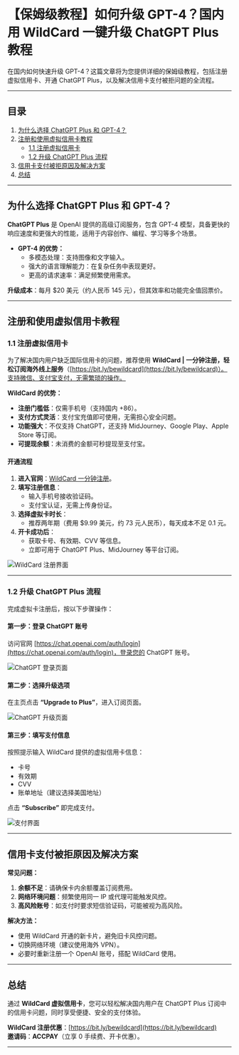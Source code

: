 # 【保姆级教程】如何升级 GPT-4？国内用 WildCard 一键升级 ChatGPT Plus 教程

在国内如何快速升级 GPT-4？这篇文章将为您提供详细的保姆级教程，包括注册虚拟信用卡、开通 ChatGPT Plus，以及解决信用卡支付被拒问题的全流程。

---

## 目录

1. [为什么选择 ChatGPT Plus 和 GPT-4？](#为什么选择-chatgpt-plus-和-gpt-4)
2. [注册和使用虚拟信用卡教程](#注册和使用虚拟信用卡教程)
    - [1.1 注册虚拟信用卡](#11-注册虚拟信用卡)
    - [1.2 升级 ChatGPT Plus 流程](#12-升级-chatgpt-plus-流程)
3. [信用卡支付被拒原因及解决方案](#信用卡支付被拒原因及解决方案)
4. [总结](#总结)

---

## 为什么选择 ChatGPT Plus 和 GPT-4？

**ChatGPT Plus** 是 OpenAI 提供的高级订阅服务，包含 GPT-4 模型，具备更快的响应速度和更强大的性能，适用于内容创作、编程、学习等多个场景。

- **GPT-4 的优势：**
  - 多模态处理：支持图像和文字输入。
  - 强大的语言理解能力：在复杂任务中表现更好。
  - 更高的请求速率：满足频繁使用需求。

**升级成本**：每月 $20 美元（约人民币 145 元），但其效率和功能完全值回票价。

---

## 注册和使用虚拟信用卡教程

### 1.1 注册虚拟信用卡

为了解决国内用户缺乏国际信用卡的问题，推荐使用 **WildCard | 一分钟注册，轻松订阅海外线上服务**（[https://bit.ly/bewildcard](https://bit.ly/bewildcard)）。支持微信、支付宝支付，无需繁琐的操作。

**WildCard 的优势：**
- **注册门槛低**：仅需手机号（支持国内 +86）。
- **支付方式灵活**：支付宝充值即可使用，无需担心安全问题。
- **功能强大**：不仅支持 ChatGPT，还支持 MidJourney、Google Play、Apple Store 等订阅。
- **可提现余额**：未消费的金额可秒提现至支付宝。

#### 开通流程

1. **进入官网**：[WildCard 一分钟注册](https://bit.ly/bewildcard)。
2. **填写注册信息**：
   - 输入手机号接收验证码。
   - 支付宝认证，无需上传身份证。
3. **选择虚拟卡时长**：
   - 推荐两年期（费用 $9.99 美元，约 73 元人民币），每天成本不足 0.1 元。
4. **开卡成功后**：
   - 获取卡号、有效期、CVV 等信息。
   - 立即可用于 ChatGPT Plus、MidJourney 等平台订阅。

![WildCard 注册界面](https://gpt4-1317472746.cos.ap-shanghai.myqcloud.com/OpenAI%2Fgpt%2F202402212241212.png)

---

### 1.2 升级 ChatGPT Plus 流程

完成虚拟卡注册后，按以下步骤操作：

#### 第一步：登录 ChatGPT 账号

访问官网 [https://chat.openai.com/auth/login](https://chat.openai.com/auth/login)，登录您的 ChatGPT 账号。

![ChatGPT 登录页面](https://gpt4-1317472746.cos.ap-shanghai.myqcloud.com/OpenAI%2Fgpt%2F202402212241205.png)

#### 第二步：选择升级选项

在主页点击 **“Upgrade to Plus”**，进入订阅页面。

![ChatGPT 升级页面](https://gpt4-1317472746.cos.ap-shanghai.myqcloud.com/OpenAI%2Fgpt%2F202402212241206.png)

#### 第三步：填写支付信息

按照提示输入 WildCard 提供的虚拟信用卡信息：
- 卡号
- 有效期
- CVV
- 账单地址（建议选择美国地址）

点击 **“Subscribe”** 即完成支付。

![支付界面](https://gpt4-1317472746.cos.ap-shanghai.myqcloud.com/OpenAI%2Fgpt%2F202402212241207.png)

---

## 信用卡支付被拒原因及解决方案

**常见问题：**
1. **余额不足**：请确保卡内余额覆盖订阅费用。
2. **网络环境问题**：频繁使用同一 IP 或代理可能触发风控。
3. **高风险账号**：如支付时要求短信验证码，可能被视为高风险。

**解决方法：**
- 使用 WildCard 开通的新卡片，避免旧卡风控问题。
- 切换网络环境（建议使用海外 VPN）。
- 必要时重新注册一个 OpenAI 账号，搭配 WildCard 使用。

---

## 总结

通过 **WildCard 虚拟信用卡**，您可以轻松解决国内用户在 ChatGPT Plus 订阅中的信用卡问题，同时享受便捷、安全的支付体验。

**WildCard 注册优惠**：[https://bit.ly/bewildcard](https://bit.ly/bewildcard)  
**邀请码**：**ACCPAY**（立享 0 手续费、开卡优惠）。

---



